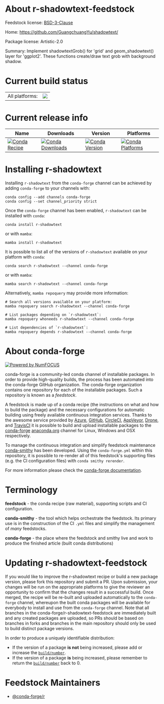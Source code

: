 About r-shadowtext-feedstock
============================

Feedstock license: [BSD-3-Clause](https://github.com/conda-forge/r-shadowtext-feedstock/blob/main/LICENSE.txt)

Home: https://github.com/GuangchuangYu/shadowtext/

Package license: Artistic-2.0

Summary: Implement shadowtextGrob() for 'grid' and geom_shadowtext() layer for 'ggplot2'. These functions create/draw text grob with background shadow.

Current build status
====================


<table><tr><td>All platforms:</td>
    <td>
      <a href="https://dev.azure.com/conda-forge/feedstock-builds/_build/latest?definitionId=6342&branchName=main">
        <img src="https://dev.azure.com/conda-forge/feedstock-builds/_apis/build/status/r-shadowtext-feedstock?branchName=main">
      </a>
    </td>
  </tr>
</table>

Current release info
====================

| Name | Downloads | Version | Platforms |
| --- | --- | --- | --- |
| [![Conda Recipe](https://img.shields.io/badge/recipe-r--shadowtext-green.svg)](https://anaconda.org/conda-forge/r-shadowtext) | [![Conda Downloads](https://img.shields.io/conda/dn/conda-forge/r-shadowtext.svg)](https://anaconda.org/conda-forge/r-shadowtext) | [![Conda Version](https://img.shields.io/conda/vn/conda-forge/r-shadowtext.svg)](https://anaconda.org/conda-forge/r-shadowtext) | [![Conda Platforms](https://img.shields.io/conda/pn/conda-forge/r-shadowtext.svg)](https://anaconda.org/conda-forge/r-shadowtext) |

Installing r-shadowtext
=======================

Installing `r-shadowtext` from the `conda-forge` channel can be achieved by adding `conda-forge` to your channels with:

```
conda config --add channels conda-forge
conda config --set channel_priority strict
```

Once the `conda-forge` channel has been enabled, `r-shadowtext` can be installed with `conda`:

```
conda install r-shadowtext
```

or with `mamba`:

```
mamba install r-shadowtext
```

It is possible to list all of the versions of `r-shadowtext` available on your platform with `conda`:

```
conda search r-shadowtext --channel conda-forge
```

or with `mamba`:

```
mamba search r-shadowtext --channel conda-forge
```

Alternatively, `mamba repoquery` may provide more information:

```
# Search all versions available on your platform:
mamba repoquery search r-shadowtext --channel conda-forge

# List packages depending on `r-shadowtext`:
mamba repoquery whoneeds r-shadowtext --channel conda-forge

# List dependencies of `r-shadowtext`:
mamba repoquery depends r-shadowtext --channel conda-forge
```


About conda-forge
=================

[![Powered by
NumFOCUS](https://img.shields.io/badge/powered%20by-NumFOCUS-orange.svg?style=flat&colorA=E1523D&colorB=007D8A)](https://numfocus.org)

conda-forge is a community-led conda channel of installable packages.
In order to provide high-quality builds, the process has been automated into the
conda-forge GitHub organization. The conda-forge organization contains one repository
for each of the installable packages. Such a repository is known as a *feedstock*.

A feedstock is made up of a conda recipe (the instructions on what and how to build
the package) and the necessary configurations for automatic building using freely
available continuous integration services. Thanks to the awesome service provided by
[Azure](https://azure.microsoft.com/en-us/services/devops/), [GitHub](https://github.com/),
[CircleCI](https://circleci.com/), [AppVeyor](https://www.appveyor.com/),
[Drone](https://cloud.drone.io/welcome), and [TravisCI](https://travis-ci.com/)
it is possible to build and upload installable packages to the
[conda-forge](https://anaconda.org/conda-forge) [anaconda.org](https://anaconda.org/)
channel for Linux, Windows and OSX respectively.

To manage the continuous integration and simplify feedstock maintenance
[conda-smithy](https://github.com/conda-forge/conda-smithy) has been developed.
Using the ``conda-forge.yml`` within this repository, it is possible to re-render all of
this feedstock's supporting files (e.g. the CI configuration files) with ``conda smithy rerender``.

For more information please check the [conda-forge documentation](https://conda-forge.org/docs/).

Terminology
===========

**feedstock** - the conda recipe (raw material), supporting scripts and CI configuration.

**conda-smithy** - the tool which helps orchestrate the feedstock.
                   Its primary use is in the construction of the CI ``.yml`` files
                   and simplify the management of *many* feedstocks.

**conda-forge** - the place where the feedstock and smithy live and work to
                  produce the finished article (built conda distributions)


Updating r-shadowtext-feedstock
===============================

If you would like to improve the r-shadowtext recipe or build a new
package version, please fork this repository and submit a PR. Upon submission,
your changes will be run on the appropriate platforms to give the reviewer an
opportunity to confirm that the changes result in a successful build. Once
merged, the recipe will be re-built and uploaded automatically to the
`conda-forge` channel, whereupon the built conda packages will be available for
everybody to install and use from the `conda-forge` channel.
Note that all branches in the conda-forge/r-shadowtext-feedstock are
immediately built and any created packages are uploaded, so PRs should be based
on branches in forks and branches in the main repository should only be used to
build distinct package versions.

In order to produce a uniquely identifiable distribution:
 * If the version of a package **is not** being increased, please add or increase
   the [``build/number``](https://docs.conda.io/projects/conda-build/en/latest/resources/define-metadata.html#build-number-and-string).
 * If the version of a package **is** being increased, please remember to return
   the [``build/number``](https://docs.conda.io/projects/conda-build/en/latest/resources/define-metadata.html#build-number-and-string)
   back to 0.

Feedstock Maintainers
=====================

* [@conda-forge/r](https://github.com/conda-forge/r/)

